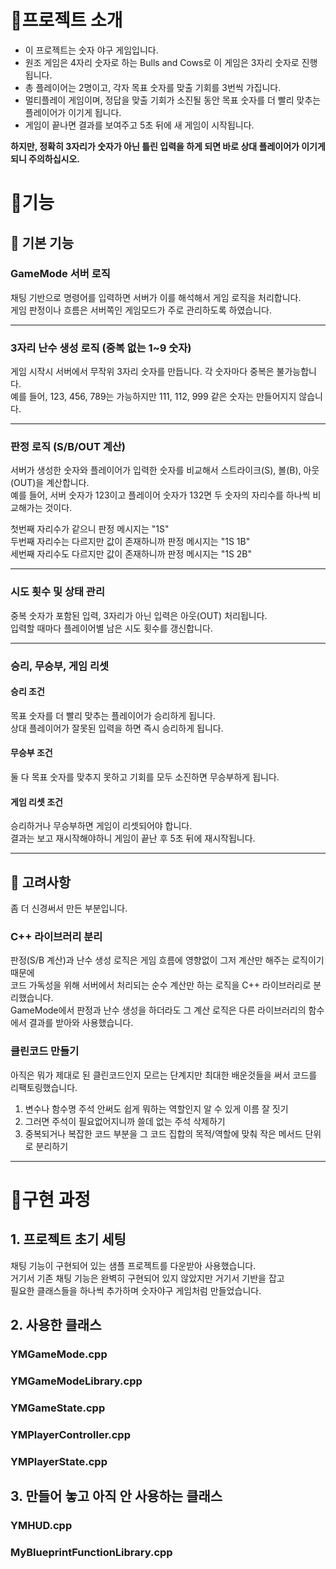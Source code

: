 # 📌프로젝트 소개
- 이 프로젝트는 숫자 야구 게임입니다.<br>
- 원조 게임은 4자리 숫자로 하는 Bulls and Cows로 이 게임은 3자리 숫자로 진행됩니다.<br>
- 총 플레이어는 2명이고, 각자 목표 숫자를 맞출 기회를 3번씩 가집니다.<br>
- 멀티플레이 게임이며, 정답을 맞출 기회가 소진될 동안 목표 숫자를 더 빨리 맞추는 플레이어가 이기게 됩니다.<br>
- 게임이 끝나면 결과를 보여주고 5초 뒤에 새 게임이 시작됩니다.

<strong>하지만, 정확히 3자리가 숫자가 아닌 틀린 입력을 하게 되면 바로 상대 플레이어가 이기게 되니 주의하십시오.</strong>

# 📌기능
## 💎 기본 기능
### GameMode 서버 로직
채팅 기반으로 명령어를 입력하면 서버가 이를 해석해서 게임 로직을 처리합니다.<br>
게임 판정이나 흐름은 서버쪽인 게임모드가 주로 관리하도록 하였습니다.

---
### 3자리 난수 생성 로직 (중복 없는 1~9 숫자)
게임 시작시 서버에서 무작위 3자리 숫자를 만듭니다. 각 숫자마다 중복은 불가능합니다.<br>
예를 들어, 123, 456, 789는 가능하지만 111, 112, 999 같은 숫자는 만들어지지 않습니다.

---
### 판정 로직 (S/B/OUT 계산)
서버가 생성한 숫자와 플레이어가 입력한 숫자를 비교해서 스트라이크(S), 볼(B), 아웃(OUT)을 계산합니다.<br>
예를 들어, 서버 숫자가 123이고 플레이어 숫자가 132면 두 숫자의 자리수를 하나씩 비교해가는 것이다.<br>

첫번째 자리수가 같으니 판정 메시지는 "1S"<br>
두번째 자리수는 다르지만 값이 존재하니까 판정 메시지는 "1S 1B"<br>
세번째 자리수도 다르지만 값이 존재하니까 판정 메시지는 "1S 2B"

---
### 시도 횟수 및 상태 관리
중복 숫자가 포함된 입력, 3자리가 아닌 입력은 아웃(OUT) 처리됩니다.<br>
입력할 때마다 플레이어별 남은 시도 횟수를 갱신합니다.

---
### 승리, 무승부, 게임 리셋
#### 승리 조건
목표 숫자를 더 빨리 맞추는 플레이어가 승리하게 됩니다.<br>
상대 플레이어가 잘못된 입력을 하면 즉시 승리하게 됩니다.
#### 무승부 조건
둘 다 목표 숫자를 맞추지 못하고 기회를 모두 소진하면 무승부하게 됩니다.
#### 게임 리셋 조건
승리하거나 무승부하면 게임이 리셋되어야 합니다.<br>
결과는 보고 재시작해야하니 게임이 끝난 후 5초 뒤에 재시작됩니다.

---
## 💎 고려사항
좀 더 신경써서 만든 부분입니다.
### C++ 라이브러리 분리
판정(S/B 계산)과 난수 생성 로직은 게임 흐름에 영향없이 그저 계산만 해주는 로직이기 때문에<br>
코드 가독성을 위해 서버에서 처리되는 순수 계산만 하는 로직을 C++ 라이브러리로 분리했습니다.<br>
GameMode에서 판정과 난수 생성을 하더라도 그 계산 로직은 다른 라이브러리의 함수에서 결과를 받아와 사용했습니다.

### 클린코드 만들기
아직은 뭐가 제대로 된 클린코드인지 모르는 단계지만 최대한 배운것들을 써서 코드를 리팩토링했습니다.
1. 변수나 함수명 주석 안써도 쉽게 뭐하는 역할인지 알 수 있게 이름 잘 짓기
2. 그러면 주석이 필요없어지니까 쓸데 없는 주석 삭제하기
3. 중복되거나 복잡한 코드 부분을 그 코드 집합의 목적/역할에 맞춰 작은 메서드 단위로 분리하기

---
# 📌구현 과정
## 1. 프로젝트 초기 세팅
채팅 기능이 구현되어 있는 샘플 프로젝트를 다운받아 사용했습니다.<br>
거기서 기존 채팅 기능은 완벽히 구현되어 있지 않았지만 거기서 기반을 잡고<br>
필요한 클래스들을 하나씩 추가하며 숫자야구 게임처럼 만들었습니다.

## 2. 사용한 클래스
### YMGameMode.cpp

### YMGameModeLibrary.cpp

### YMGameState.cpp

### YMPlayerController.cpp

### YMPlayerState.cpp

## 3. 만들어 놓고 아직 안 사용하는 클래스
### YMHUD.cpp

### MyBlueprintFunctionLibrary.cpp
